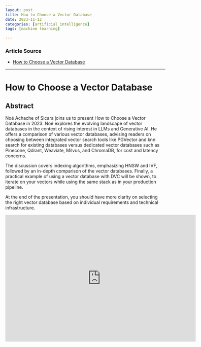```yaml
---
layout: post
title: How to Choose a Vector Database  
date: 2023-11-12
categories: [artificial intelligence]
tags: [machine learning]

---
```


### Article Source

* [How to Choose a Vector Database](https://www.youtube.com/watch?v=aX_hdQEintc)

---

# How to Choose a Vector Database



## Abstract

Noé Achache of Sicara joins us to present How to Choose a Vector Database in 2023.  Noé explores the evolving landscape of vector databases in the context of rising interest in LLMs and Generative AI. He offers a comparison of various vector databases, advising readers on choosing between integrated vector search tools like PGVector and knn search for existing databases versus dedicated vector databases such as Pinecone, Qdrant, Weaviate, Milvus, and ChromaDB, for cost and latency concerns.

The discussion covers indexing algorithms, emphasizing HNSW and IVF, followed by an in-depth comparison of the vector databases. Finally, a practical example of using a vector database with DVC will be shown, to iterate on your vectors while using the same stack as in your production pipeline.

At the end of the presentation, you should have more clarity on selecting the right vector database based on individual requirements and technical infrastructure.


<iframe width="600" height="400" src="https://www.youtube.com/embed/aX_hdQEintc?si=d0IHpzjLYcfJVHTl" title="YouTube video player" frameborder="0" allow="accelerometer; autoplay; clipboard-write; encrypted-media; gyroscope; picture-in-picture; web-share" allowfullscreen></iframe>